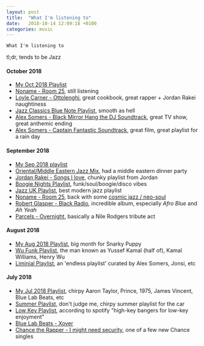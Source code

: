 ```yaml
---
layout: post
title:  "What I'm listening to"
date:   2018-10-14 12:09:18 +0100
categories: music
---
```


`What I'm listening to`

tl;dr, tends to be Jazz

#### October 2018

- [My Oct 2018 Playlist](spotify:user:kingcadders:playlist:5n0YG0jrRmjxWqYKTNGGiZ)
- [Noname - Room 25](spotify:album:7oHM3Sj0l2nXAzGAxW0KOt), still listening
- [Loyle Carner - Ottolenghi](spotify:track:0KTvHwi5cDdZh86cpZztfu), great cookbook, great rapper + Jordan Rakei naughtiness
- [Jazz Classics Blue Note Playlist](spotify:user:spotify:playlist:37i9dQZF1DWTR4ZOXTfd9K), smooth as hell
- [Alex Somers - Black Mirror Hang the DJ Soundtrack](spotify:album:2l1cg4CKpr6YzWnb9nESCB), great TV show, great anthemic ending
- [Alex Somers - Captain Fantastic Soundtrack](spotify:album:5g2NoUFQCXUfaB8xWJEQI3), great film, great playlist for a rain day

#### September 2018

- [My Sep 2018 playlist](spotify:user:kingcadders:playlist:6S3mw9fXtpdwdMZZYdyuM8)
- [Oriental/Middle Eastern Jazz Mix](spotify:user:joeshinataan:playlist:4YSSozC4JrfuHLbYJpiLxF), had a middle eastern dinner party
- [Jordan Rakei - Songs I love](spotify:user:jordanrakei:playlist:0D9v1n9pIJlDFJOAuZpivT), chunky playlist from Jordan
- [Boogie Nights Playlist](spotify:user:spotify:playlist:37i9dQZF1DXaJN8jVBUEiZ), funk/soul/boogie/disco vibes
- [Jazz UK Playlist](spotify:user:spotify:playlist:37i9dQZF1DXbHcQpOiXk1D), best modern jazz playlist
- [Noname - Room 25](spotify:album:7oHM3Sj0l2nXAzGAxW0KOt), back with some [cosmic jazz / neo-soul](https://pitchfork.com/reviews/albums/noname-room-25/)
- [Robert Glasper - Black Radio](spotify:album:1yqUCdbw73DpnHBVDwNa3X), incredible album, especially _Afro Blue_ and _Ah Yeah_
- [Parcels - Overnight](spotify:track:1kgws2l8gsvDhtsVyzWbu9), basically a Nile Rodgers tribute act

#### August 2018

- [My Aug 2018 Playlist](spotify:user:kingcadders:playlist:7B3GNreoTkQxw7g8eJY6R1), big month for Snarky Puppy
- [Wu Funk Playlist](spotify:user:soulfood17:playlist:5GvYvebTBhy4lE7oaF1AyH), the man known as Yussef Kamal (half of), Kamal Williams, Henry Wu
- [Liminial Playlist](spotify:user:thesigurros:playlist:5GQrd8uzIV6q3ck8UqJmPk), an 'endless playlist' curated by Alex Somers, Jonsi, etc

#### July 2018

- [My Jul 2018 Playlist](spotify:user:kingcadders:playlist:3XY64RHWnF6uxTaipAE2tc), chirpy Aaron Taylor, Prince, 1975, James Vincent, Blue Lab Beats, etc
- [Summer Playlist](spotify:user:kingcadders:playlist:53MzLLqitHNhxiGSmr9C0k), don't judge me, chirpy summer playlist for the car
- [Low Key Playlist](spotify:user:spotify:playlist:37i9dQZF1DX2yvmlOdMYzV), according to spotify "high-key bangers for low-key enjoyment"
- [Blue Lab Beats - Xover](spotify:album:08OWYxVuGW8F7Ne2TdNMUp)
- [Chance the Rapper - I might need security](spotify:track:3EApebexZ7YqDIqw2EMTDh), one of a few new Chance singles
